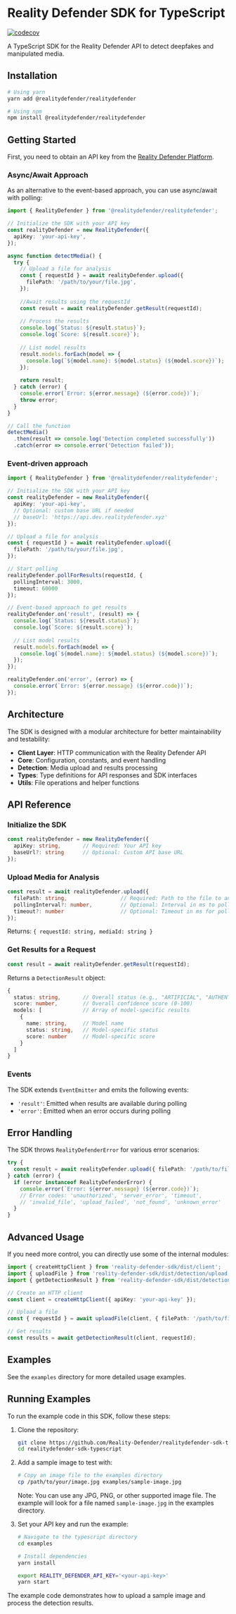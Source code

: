 # Reality Defender SDK for TypeScript
[![codecov](https://codecov.io/gh/Reality-Defender/realitydefender-sdk-typescript/graph/badge.svg?token=VP4OMK4708)](https://codecov.io/gh/Reality-Defender/realitydefender-sdk-typescript)

A TypeScript SDK for the Reality Defender API to detect deepfakes and manipulated media.

## Installation

```bash
# Using yarn
yarn add @realitydefender/realitydefender

# Using npm
npm install @realitydefender/realitydefender
```

## Getting Started

First, you need to obtain an API key from the [Reality Defender Platform](https://app.realitydefender.ai).


### Async/Await Approach

As an alternative to the event-based approach, you can use async/await with polling:

```typescript
import { RealityDefender } from '@realitydefender/realitydefender';

// Initialize the SDK with your API key
const realityDefender = new RealityDefender({
  apiKey: 'your-api-key',
});

async function detectMedia() {
  try {
    // Upload a file for analysis
    const { requestId } = await realityDefender.upload({
      filePath: '/path/to/your/file.jpg',
    });
    
    //Await results using the requestId
    const result = await realityDefender.getResult(requestId);
    
    // Process the results
    console.log(`Status: ${result.status}`);
    console.log(`Score: ${result.score}`);
    
    // List model results
    result.models.forEach(model => {
      console.log(`${model.name}: ${model.status} (${model.score})`);
    });
    
    return result;
  } catch (error) {
    console.error(`Error: ${error.message} (${error.code})`);
    throw error;
  }
}

// Call the function
detectMedia()
  .then(result => console.log('Detection completed successfully'))
  .catch(error => console.error('Detection failed'));
```

### Event-driven approach

```typescript
import { RealityDefender } from '@realitydefender/realitydefender';

// Initialize the SDK with your API key
const realityDefender = new RealityDefender({
  apiKey: 'your-api-key',
  // Optional: custom base URL if needed
  // baseUrl: 'https://api.dev.realitydefender.xyz'
});

// Upload a file for analysis
const { requestId } = await realityDefender.upload({
  filePath: '/path/to/your/file.jpg',
});

// Start polling
realityDefender.pollForResults(requestId, {
  pollingInterval: 3000,
  timeout: 60000
});

// Event-based approach to get results
realityDefender.on('result', (result) => {
  console.log(`Status: ${result.status}`);
  console.log(`Score: ${result.score}`);
  
  // List model results
  result.models.forEach(model => {
    console.log(`${model.name}: ${model.status} (${model.score})`);
  });
});

realityDefender.on('error', (error) => {
  console.error(`Error: ${error.message} (${error.code})`);
});
```


## Architecture

The SDK is designed with a modular architecture for better maintainability and testability:

- **Client Layer**: HTTP communication with the Reality Defender API
- **Core**: Configuration, constants, and event handling
- **Detection**: Media upload and results processing
- **Types**: Type definitions for API responses and SDK interfaces
- **Utils**: File operations and helper functions

## API Reference

### Initialize the SDK

```typescript
const realityDefender = new RealityDefender({
  apiKey: string,       // Required: Your API key
  baseUrl?: string      // Optional: Custom API base URL
});
```

### Upload Media for Analysis

```typescript
const result = await realityDefender.upload({
  filePath: string,                 // Required: Path to the file to analyze
  pollingInterval?: number,         // Optional: Interval in ms to poll for results (default: 5000)
  timeout?: number                  // Optional: Timeout in ms for polling (default: 300000)
});
```

Returns: `{ requestId: string, mediaId: string }`

### Get Results for a Request

```typescript
const result = await realityDefender.getResult(requestId);
```

Returns a `DetectionResult` object:

```typescript
{
  status: string,       // Overall status (e.g., "ARTIFICIAL", "AUTHENTIC", etc.)
  score: number,        // Overall confidence score (0-100)
  models: [             // Array of model-specific results
    {
      name: string,     // Model name
      status: string,   // Model-specific status
      score: number     // Model-specific score
    }
  ]
}
```

### Events

The SDK extends `EventEmitter` and emits the following events:

- `'result'`: Emitted when results are available during polling
- `'error'`: Emitted when an error occurs during polling

## Error Handling

The SDK throws `RealityDefenderError` for various error scenarios:

```typescript
try {
  const result = await realityDefender.upload({ filePath: '/path/to/file.jpg' });
} catch (error) {
  if (error instanceof RealityDefenderError) {
    console.error(`Error: ${error.message} (${error.code})`);
    // Error codes: 'unauthorized', 'server_error', 'timeout', 
    // 'invalid_file', 'upload_failed', 'not_found', 'unknown_error'
  }
}
```

## Advanced Usage

If you need more control, you can directly use some of the internal modules:

```typescript
import { createHttpClient } from 'reality-defender-sdk/dist/client';
import { uploadFile } from 'reality-defender-sdk/dist/detection/upload';
import { getDetectionResult } from 'reality-defender-sdk/dist/detection/results';

// Create an HTTP client
const client = createHttpClient({ apiKey: 'your-api-key' });

// Upload a file
const { requestId } = await uploadFile(client, { filePath: '/path/to/file.jpg' });

// Get results
const results = await getDetectionResult(client, requestId);
```

## Examples

See the `examples` directory for more detailed usage examples.

## Running Examples

To run the example code in this SDK, follow these steps:
1. Clone the repository:
   ```bash
   git clone https://github.com/Reality-Defender/realitydefender-sdk-typescript.git
   cd realitydefender-sdk-typescript
   ```

2. Add a sample image to test with:
   ```bash
   # Copy an image file to the examples directory
   cp /path/to/your/image.jpg examples/sample-image.jpg
   ```
   Note: You can use any JPG, PNG, or other supported image file. The example will look for a file named `sample-image.jpg` in the examples directory.

3. Set your API key and run the example:
    ```bash
    # Navigate to the typescript directory
    cd examples

    # Install dependencies
    yarn install

    export REALITY_DEFENDER_API_KEY='<your-api-key>' 
    yarn start
    ```

The example code demonstrates how to upload a sample image and process the detection results.
